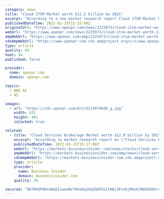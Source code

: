 ```yaml
---
category: news
title: "Cloud ITSM Market worth $12.2 billion by 2025"
excerpt: "According to a new market research report Cloud ITSM Market by Components Solutions Service Portfolio Management Configuration Change Management Service Desk Software And Services Vertical BFSI IT ITeS Retail Consumer Goods Organization Size and Region Global Forecast to 2025 published"
publishedDateTime: 2021-01-15T15:15:00Z
originalUrl: "https://www.openpr.com/news/2225973/cloud-itsm-market-worth-12-2-billion-by-2025"
webUrl: "https://www.openpr.com/news/2225973/cloud-itsm-market-worth-12-2-billion-by-2025"
ampWebUrl: "https://www.openpr.com/amp/2225973/cloud-itsm-market-worth-12-2-billion-by-2025"
cdnAmpWebUrl: "https://www-openpr-com.cdn.ampproject.org/c/s/www.openpr.com/amp/2225973/cloud-itsm-market-worth-12-2-billion-by-2025"
type: article
quality: 44
heat: 44
published: false

provider:
  name: openpr.com
  domain: openpr.com

topics:
  - AWS AI
  - AI

images:
  - url: "https://cdn.openpr.com/U/1/U115674848_g.jpg"
    width: 631
    height: 402
    isCached: true

related:
  - title: "Cloud Services Brokerage Market worth $12.9 billion by 2025 - Exclusive Report by MarketsandMarkets™"
    excerpt: "According to market research report on \"Cloud Services Brokerage Market by Service Type (Integration & Support, Migration & Customization, a"
    publishedDateTime: 2021-01-15T15:17:00Z
    webUrl: "https://markets.businessinsider.com/news/stocks/cloud-services-brokerage-market-worth-12-9-billion-by-2025-exclusive-report-by-marketsandmarkets-1029973245"
    ampWebUrl: "https://markets.businessinsider.com/amp/news/cloud-services-brokerage-market-worth-12-9-billion-by-2025-exclusive-report-by-marketsandmarkets-1029973245"
    cdnAmpWebUrl: "https://markets-businessinsider-com.cdn.ampproject.org/c/s/markets.businessinsider.com/amp/news/cloud-services-brokerage-market-worth-12-9-billion-by-2025-exclusive-report-by-marketsandmarkets-1029973245"
    type: article
    provider:
      name: Business Insider
      domain: businessinsider.com
    quality: 39

secured: "Q670KQF0H+UAGEI1wwoNv7K6xDq16qZQATUiItABj3PzobjM9zKJNUUUEKUrAKMSW4hpEvp4IyQieMLZPTZEfD2qDTBHsku66vqrxD1lHLWhF5PEz7u5QfU05/m/4CRrcIPXB3mGQgLSKSWgx97+orQ6+xHBua9KCb1Wi8zE2SGWZeHO6Yp60WwoKZIBM7U6Cvax9sPLOI795eADkh+LZ3KkI4ce1LTcRjnKXdgSyD4pqlNZTY4xxQr5qQcvzD6lCUEFoOcUXj1M7FkqXT+zkhnhquNMvwKcfFD2Nzjn0GTqPk+eHsNPU2uGB54WFpMoqL7Ba9TOu1ZC0uJhwv6XY0WCiVhogc/ff0czcJ0lUt0=;YQBPVCTLwLR4UDCTOO2iwA=="
---
```


